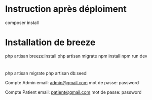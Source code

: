 # Instruction après déploiment
composer install

# Installation de breeze
php artisan breeze:install
php artisan migrate
npm install
npm run dev

#
php artisan migrate
php artisan db:seed

Compte Admin
email: admin@gmail.com
mot de passe: password

Compte Patient
email: patient@gmail.com
mot de passe: password